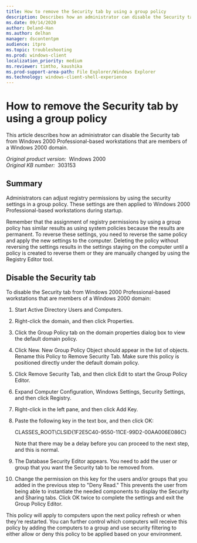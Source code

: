 ```yaml
---
title: How to remove the Security tab by using a group policy
description: Describes how an administrator can disable the Security tab from Windows 2000 Professional-based workstations that are members of a Windows 2000 domain.
ms.date: 09/14/2020
author: Deland-Han
ms.author: delhan
manager: dscontentpm
audience: itpro
ms.topic: troubleshooting
ms.prod: windows-client
localization_priority: medium
ms.reviewer: timtho, kaushika
ms.prod-support-area-path: File Explorer/Windows Explorer
ms.technology: windows-client-shell-experience
---
```

# How to remove the Security tab by using a group policy  

This article describes how an administrator can disable the Security tab from Windows 2000 Professional-based workstations that are members of a Windows 2000 domain.

_Original product version:_ &nbsp;Windows 2000  
_Original KB number:_ &nbsp;303153


## Summary

Administrators can adjust registry permissions by using the security settings in a group policy. These settings are then applied to Windows 2000 Professional-based workstations during startup.

Remember that the assignment of registry permissions by using a group policy has similar results as using system policies because the results are permanent. To reverse these settings, you need to reverse the same policy and apply the new settings to the computer. Deleting the policy without reversing the settings results in the settings staying on the computer until a policy is created to reverse them or they are manually changed by using the Registry Editor tool.

## Disable the Security tab

To disable the Security tab from Windows 2000 Professional-based workstations that are members of a Windows 2000 domain:

1. Start Active Directory Users and Computers.
2. Right-click the domain, and then click Properties.
3. Click the Group Policy tab on the domain properties dialog box to view the default domain policy.
4. Click New. New Group Policy Object should appear in the list of objects. Rename this Policy to Remove Security Tab. Make sure this policy is positioned directly under the default domain policy.
5. Click Remove Security Tab, and then click Edit to start the Group Policy Editor.
6. Expand Computer Configuration, Windows Settings, Security Settings, and then click Registry.
7. Right-click in the left pane, and then click Add Key.
8. Paste the following key in the text box, and then click OK:
     
    CLASSES_ROOT\CLSID\{1F2E5C40-9550-11CE-99D2-00AA006E086C}

    Note that there may be a delay before you can proceed to the next step, and this is normal.
9. The Database Security Editor appears. You need to add the user or group that you want the Security tab to be removed from.
10. Change the permission on this key for the users and/or groups that you added in the previous step to "Deny Read." This prevents the user from being able to instantiate the needed components to display the Security and Sharing tabs. Click OK twice to complete the settings and exit the Group Policy Editor.

This policy will apply to computers upon the next policy refresh or when they're restarted. You can further control which computers will receive this policy by adding the computers to a group and use security filtering to either allow or deny this policy to be applied based on your environment.
